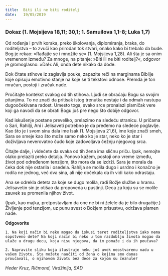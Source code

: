 ```yaml
---
title:  Biti ili ne biti roditelj
date:   19/05/2019
---
```


### Dokaz (1. Mojsijeva 18,11; 30,1; 1. Samuilova 1,1-8; Luka 1,7)

Od rođenja i prvih koraka, preko školovanja, diplomiranja, braka, do roditeljstva – to zvuči kao prirodan tok stvari, onako kako bi trebalo da bude. Bog je rekao: »Rađajte se i množite se« (1. Mojsijeva 1,28). Ali šta je sa onim vremenom između? Za mnoge, na pitanje: »Biti ili ne biti roditelj?«, odgovor je gromoglasno: »Da!« Ali, onda dete nikako da dođe.

Dok čitate stihove iz zaglavlja pouke, zapazite reči na marginama Biblije koje opisuju emotivno stanje na koje se ti tekstovi odnose. Premda je ton mračan, postoji i zračak nade.

Pročitajte kontekst svakog od tih stihova. Ljudi se obraćaju Bogu sa svojim pitanjima. To ne znači da pritisak istog trenutka nestaje i da odmah nastupa dugoočekivana radost. Umesto toga, svako srce pronalazi plamičak vere koji ga navodi da se obrati Bogu još pre nego što dobije odgovor.

Kad iskušenje postane preveliko, prelazimo na sledeću stranicu. U pričama o Sari, Rahilji, Ani i Jelisaveti potrebno je da pređemo na sledeće poglavlje. Kao što je i svom sinu dala ime Isak (1. Mojsijeva 21,6), ime koje znači smeh, Sara se smeje kao što može samo neko ko je star, neko ko je star i doživljava neverovatno čudo koje zadovoljava čežnju njegovog srca.

Čitajte dalje, i videćete da svaka od tih žena ima sličnu priču. Ipak, nemojte olako prelaziti preko detalja. Ponovo kažem, postoji ono vreme između, život pod određenom tenzijom, što mora da se izdrži. Sara je morala da čeka dok nije ostarila i osedela. Rahilja se molila dugo i usrdno i konačno je rodila ne jednog, već dva sina, ali nije dočekala da ih vidi kako odrastaju.

Ana se odrekla deteta za koje se dugo molila, radi Božje službe u hramu. Jelisavetin sin je otišao da propoveda u pustinji. Deca za koju su se molile zauvek su promenila njihov život.

(Ipak, kao majka, pretpostavljam da one ne bi ni želele da je bilo drugačije.) Življenje pod tenzijom, uz punu svest o Božjem prisustvu, održava plamen nade.

**Odgovorite**

`1.	Na koji način bi neko mogao da iskusi teret roditeljstva iako nema sopstveno dete? Na koji način bi neko u tom razdoblju života mogao da ulaže u drugu decu, koja nisu njegova, da im pomaže i da ih poučava?`

`2.	Napravite sliku koja ilustruje neku još uvek neostvarenu nadu u vašem životu. Šta možete naučiti od žena o kojima smo danas proučavali, o njihovom životu bez dece za kojom su čeznule?`

*Heder Kruz, Ričmond, Virdžinija, SAD*
